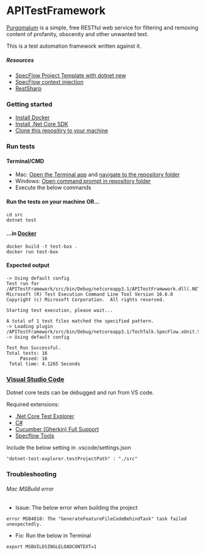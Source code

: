 # APITestFramework

[Purgomalum](https://www.purgomalum.com/) is a simple, free RESTful web service for filtering and removing content of profanity, obscenity and other unwanted text.

This is a test automation framework written against it.

##### Resources
- [SpecFlow Project Template with dotnet new](https://specflow.org/blog/specflow-project-template-with-dotnet-new/)
- [SpecFlow context injection](https://docs.specflow.org/projects/specflow/en/latest/Bindings/Context-Injection.html)
- [RestSharp](https://restsharp.dev/)

### Getting started
- [Install Docker](https://www.docker.com/products/docker-desktop)
- [Install .Net Core SDK](https://dotnet.microsoft.com/download)
- [Clone this repositiry to your machine](https://docs.github.com/en/github/creating-cloning-and-archiving-repositories/cloning-a-repository)


### Run tests
#### Terminal/CMD
- Mac: [Open the Terminal app](https://www.howtogeek.com/682770/how-to-open-the-terminal-on-a-mac/) and [navigate to the repository folder](https://www.macworld.com/article/2042378/master-the-command-line-navigating-files-and-folders.html)
- Windows: [Open command prompt in repository folder](https://helpdeskgeek.com/how-to/open-command-prompt-folder-windows-explorer/)
- Execute the below commands

#### Run the tests on your machine OR...

```
cd src
dotnet test
```


#### ...in [Docker](https://www.docker.com/)

```
docker build -t test-box .
docker run test-box
```

#### Expected output
```
-> Using default config
Test run for /APITestFramework/src/bin/Debug/netcoreapp3.1/APITestFramwwork.dll(.NETCoreApp,Version=v3.1)
Microsoft (R) Test Execution Command Line Tool Version 16.6.0
Copyright (c) Microsoft Corporation.  All rights reserved.

Starting test execution, please wait...

A total of 1 test files matched the specified pattern.
-> Loading plugin /APITestFramework/src/bin/Debug/netcoreapp3.1/TechTalk.SpecFlow.xUnit.SpecFlowPlugin.dll
-> Using default config

Test Run Successful.
Total tests: 16
     Passed: 16
 Total time: 4.1265 Seconds
 ```

### [Visual Studio Code](https://code.visualstudio.com/)

Dotnet core tests can be debugged and run from VS code.

Required extensions:
- [.Net Core Test Explorer](https://marketplace.visualstudio.com/items?itemName=formulahendry.dotnet-test-explorer)
- [C#](https://marketplace.visualstudio.com/items?itemName=ms-dotnettools.csharp)
- [Cucumber (Gherkin) Full Support](https://marketplace.visualstudio.com/items?itemName=alexkrechik.cucumberautocomplete)
- [Specflow Tools](https://marketplace.visualstudio.com/items?itemName=amillard98.specflow-tools)

Include the below setting in .vscode/settings.json
```
"dotnet-test-explorer.testProjectPath" : "./src"
 ```


### Troubleshooting

###### Mac MSBuild error
- Issue: The below error when building the project
 ```
error MSB4018: The "GenerateFeatureFileCodeBehindTask" task failed unexpectedly.
 ```
- Fix: Run the below in Terminal
 ```
export MSBUILDSINGLELOADCONTEXT=1
 ```